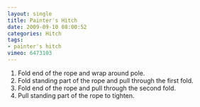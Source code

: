 ```yaml
---
layout: single
title: Painter's Hitch
date: 2009-09-10 08:00:52
categories: Hitch
tags:
- painter's hitch
vimeo: 6473103
---
```


1. Fold end of the rope and wrap around pole.
1. Fold standing part of the rope and pull through the first fold.
1. Fold end of the rope and pull through the second fold.
1. Pull standing part of the rope to tighten.

